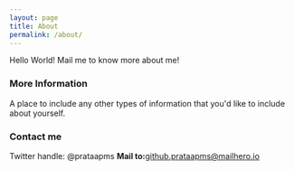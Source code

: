 ```yaml
---
layout: page
title: About
permalink: /about/
---
```


Hello World!
Mail me to know more about me!

### More Information

A place to include any other types of information that you'd like to include about yourself.

### Contact me
Twitter handle: @prataapms 
**Mail to:**[github.prataapms@mailhero.io](mailto:github.prataapms@mailhero.io)
